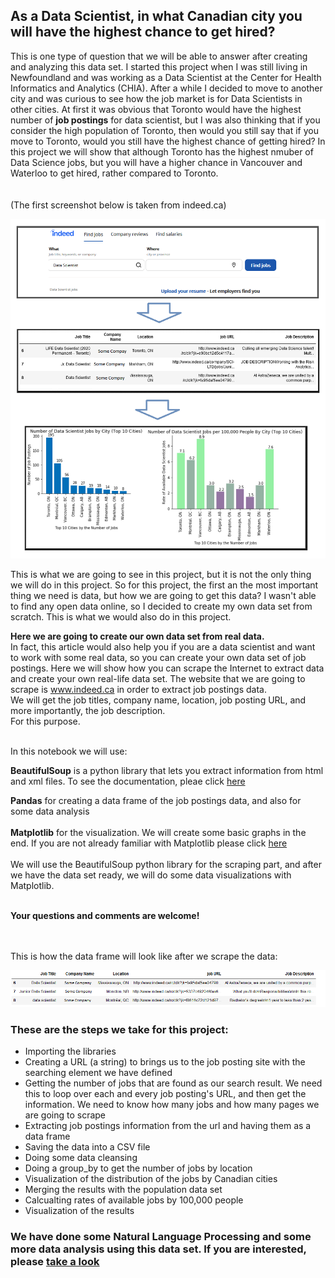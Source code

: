 
<h2> As a Data Scientist, in what Canadian city you will have the highest chance to get hired?</h2>

This is one type of question that we will be able to answer after creating and analyzing this data set. I started this project when I was still living in Newfoundland and was working as a Data Scientist at the Center for Health Informatics and Analytics (CHIA). After a while I decided to move to another city and was curious to see how the job market is for Data Scientists in other cities. At first it was obvious that Toronto would have the highest number of <b>job postings</b> for data scientist, but I was also thinking that if you consider the high population of Toronto, then would you still say that if you move to Toronto, would you still have the highest chance of getting hired? In this project we will show that although Toronto has the highest nmuber of Data Science jobs, but you will have a higher chance in Vancouver and Waterloo to get hired, rather compared to Toronto.</b><br><br><br>
(The first screenshot below is taken from indeed.ca)

<img src='Intro.png'>

This is what we are going to see in this project, but it is not the only thing we will do in this project.
So for this project, the first an the most important thing we need is data, but how we are going to get this data? I wasn't able to find any open data online, so I decided to create my own data set from scratch. This is what we would also do in this project.


<b>Here we are going to create our own data set from real data. </b><br>
In fact, this article would also help you if you are a data scientist and want to work with some real data, so you can create your own data set of job postings.
Here we will show how you can scrape the Internet to extract data and create your own real-life data set. The website that we are going to scrape is www.indeed.ca in order to extract job postings data.<br>
We will get the job titles, company name, location, job posting URL, and more importantly, the job description.<br>
For this purpose.<br><br>

In this notebook we will use:<br>

<b>BeautifulSoup</b> is a python library that lets you extract information from html and xml files. To see the documentation, pleae click <a href='https://www.crummy.com/software/BeautifulSoup/bs4/doc/'> here</a> 

<b>Pandas</b> for creating a data frame of the job postings data, and also for some data analysis<br><br>
<b>Matplotlib</b> for the visualization. We will create some basic graphs in the end. If you are not already familiar with Matplotlib please click <a href='https://matplotlib.org/'> here</a> <br><br>
We will use the BeautifulSoup python library for the scraping part, and after we have the data set ready, we will do some data visualizations with Matplotlib.<br><br>

<b>Your questions and comments are welcome! <br></b>

<br><br>This is how the data frame will look like after we scrape the data:

<img src='DataFrame.png'>



<h3>These are the steps we take for this project:<br></h3>
<ul>
    <li> Importing the libraries<br>
    <li> Creating a URL (a string) to brings us to the job posting site with the searching element we have defined<br>
    <li> Getting the number of jobs that are found as our search result. We need this to loop over each and every job posting's URL, and then get the information. We need to know how many jobs and how many pages we are going to scrape<br>
    <li> Extracting job postings information from the url and having them as a data frame<br>
    <li> Saving the data into a CSV file<br>
    <li> Doing some data cleansing
    <li> Doing a group_by to get the number of jobs by location
    <li> Visualization of the distribution of the jobs by Canadian cities
    <li> Merging the results with the population data set
    <li> Calcualting rates of available jobs by 100,000 people
    <li> Visualization of the results
    
</ul>

### We have done some Natural Language Processing and some more data analysis using this data set. If you are interested, please  <a href='https://www.crummy.com/software/BeautifulSoup/bs4/doc/'> take a look</a> 
